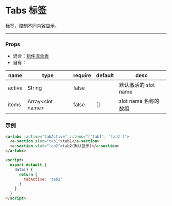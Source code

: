 # Tabs 标签

标签，控制不同内容显示。

---

### Props

- 混合：[组件混合表](docs/components/mixins/Components.md)
- 自有：

| name   | type               | require | default | desc                 |
| ------ | ------------------ | ------- | ------- | -------------------- |
| active | String             | false   |         | 默认激活的 slot name |
| items  | Array\<slot name\> | false   | []      | slot name 名称的数组 |

### 示例

```html
<a-tabs :active="tabActive" :items="['tab1', 'tab2']">
  <a-section slot="tab1">tab1</a-section>
  <a-section slot="tab2">tab2(默认显示)</a-section>
</a-tabs>

<script>
  export default {
    data() {
      return {
        tabActive: 'tab2'
      }
    }
  }
</script>
```
